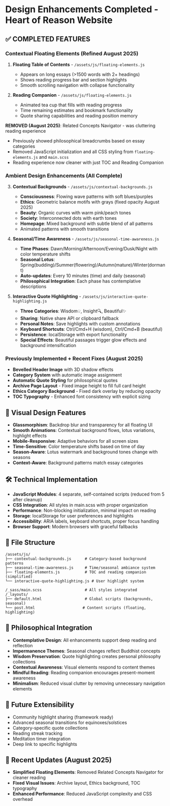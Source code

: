 # Design Enhancements Completed - Heart of Reason Website

## ✅ COMPLETED FEATURES

### Contextual Floating Elements (Refined August 2025)
1. **Floating Table of Contents** - `/assets/js/floating-elements.js`
   - Appears on long essays (>1500 words with 2+ headings)
   - Shows reading progress bar and section highlights
   - Smooth scrolling navigation with collapse functionality

2. **Reading Companion** - `/assets/js/floating-elements.js`
   - Animated tea cup that fills with reading progress
   - Time remaining estimates and bookmark functionality
   - Quote sharing capabilities and reading position memory

**REMOVED (August 2025)**: Related Concepts Navigator - was cluttering reading experience
   - Previously showed philosophical breadcrumbs based on essay categories
   - Removed JavaScript initialization and all CSS styling from `floating-elements.js` and `main.scss`
   - Reading experience now cleaner with just TOC and Reading Companion

### Ambient Design Enhancements (All Complete)
3. **Contextual Backgrounds** - `/assets/js/contextual-backgrounds.js`
   - **Consciousness**: Flowing wave patterns with soft blues/purples
   - **Ethics**: Geometric balance motifs with grays (fixed opacity August 2025)
   - **Beauty**: Organic curves with warm pink/peach tones
   - **Society**: Interconnected dots with earth tones
   - **Homepage**: Mixed background with subtle blend of all patterns
   - Animated patterns with smooth transitions

4. **Seasonal/Time Awareness** - `/assets/js/seasonal-time-awareness.js`
   - **Time Phases**: Dawn/Morning/Afternoon/Evening/Dusk/Night with color temperature shifts
   - **Seasonal Lotus**: Spring(budding)/Summer(flowering)/Autumn(mature)/Winter(dormant)  
   - **Auto-updates**: Every 10 minutes (time) and daily (seasonal)
   - **Philosophical Integration**: Each phase has contemplative descriptions

5. **Interactive Quote Highlighting** - `/assets/js/interactive-quote-highlighting.js`
   - **Three Categories**: Wisdom💡, Insight🔍, Beautiful✨
   - **Sharing**: Native share API or clipboard fallback
   - **Personal Notes**: Save highlights with custom annotations
   - **Keyboard Shortcuts**: Ctrl/Cmd+H (wisdom), Ctrl/Cmd+B (beautiful)
   - **Persistence**: localStorage with export functionality
   - **Special Effects**: Beautiful passages trigger glow effects and background intensification

### Previously Implemented + Recent Fixes (August 2025)
- **Bevelled Header Image** with 3D shadow effects
- **Category System** with automatic image assignment
- **Automatic Quote Styling** for philosophical quotes
- **Archive Page Layout** - Fixed image height to fill full card height
- **Ethics Category Background** - Fixed dark overlay by reducing opacity
- **TOC Typography** - Enhanced font consistency with explicit sizing

## 🎨 Visual Design Features
- **Glassmorphism**: Backdrop blur and transparency for all floating UI
- **Smooth Animations**: Contextual background flows, lotus variations, highlight effects
- **Mobile-Responsive**: Adaptive behaviors for all screen sizes
- **Time-Sensitive**: Color temperature shifts based on time of day
- **Season-Aware**: Lotus watermark and background tones change with seasons
- **Context-Aware**: Background patterns match essay categories

## 🛠 Technical Implementation
- **JavaScript Modules**: 4 separate, self-contained scripts (reduced from 5 after cleanup)
- **CSS Integration**: All styles in main.scss with proper organization
- **Performance**: Non-blocking initialization, minimal impact on reading
- **Storage**: localStorage for user preferences and highlights
- **Accessibility**: ARIA labels, keyboard shortcuts, proper focus handling
- **Browser Support**: Modern browsers with graceful fallbacks

## 📁 File Structure
```
/assets/js/
├── contextual-backgrounds.js      # Category-based background patterns
├── seasonal-time-awareness.js     # Time/seasonal ambiance system
├── floating-elements.js           # TOC and reading companion (simplified)
└── interactive-quote-highlighting.js # User highlight system

/_sass/main.scss                   # All styles integrated
/_layouts/
├── default.html                   # Global scripts (backgrounds, seasonal)
└── post.html                     # Content scripts (floating, highlighting)
```

## 🎯 Philosophical Integration
- **Contemplative Design**: All enhancements support deep reading and reflection
- **Impermanence Themes**: Seasonal changes reflect Buddhist concepts
- **Wisdom Preservation**: Quote highlighting creates personal philosophy collections
- **Contextual Awareness**: Visual elements respond to content themes
- **Mindful Reading**: Reading companion encourages present-moment awareness
- **Minimalism**: Reduced visual clutter by removing unnecessary navigation elements

## 🚀 Future Extensibility
- Community highlight sharing (framework ready)
- Advanced seasonal transitions for equinoxes/solstices
- Category-specific quote collections
- Reading streak tracking
- Meditation timer integration
- Deep link to specific highlights

## 📝 Recent Updates (August 2025)
- **Simplified Floating Elements**: Removed Related Concepts Navigator for cleaner reading
- **Fixed Visual Issues**: Archive layout, Ethics background, TOC typography
- **Enhanced Performance**: Reduced JavaScript complexity and CSS overhead